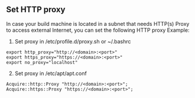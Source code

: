 ## Set HTTP proxy
In case your build machine is located in a subnet that needs HTTP(s) Proxy to access external Internet,
you can set the following HTTP proxy
Example:
1. Set proxy in /etc/profile.d/proxy.sh or ~/.bashrc
```
export http_proxy="http://<domain>:<port>"
export https_proxy="https://<domain>:<port>"
export no_proxy="localhost"
```
2. Set proxy in /etc/apt/apt.conf
```
Acquire::http::Proxy "http://<domain>:<port>";
Acquire::https::Proxy "https://<domain>:<port>";
```
